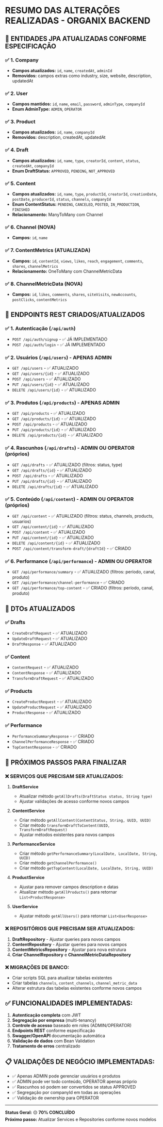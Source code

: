 # RESUMO DAS ALTERAÇÕES REALIZADAS - ORGANIX BACKEND

## 🎯 ENTIDADES JPA ATUALIZADAS CONFORME ESPECIFICAÇÃO

### ✅ 1. Company
- **Campos atualizados:** `id`, `name`, `createdAt`, `adminId`
- **Removidos:** campos extras como industry, size, website, description, updatedAt

### ✅ 2. User  
- **Campos mantidos:** `id`, `name`, `email`, `password`, `adminType`, `companyId`
- **Enum AdminType:** `ADMIN`, `OPERATOR`

### ✅ 3. Product
- **Campos atualizados:** `id`, `name`, `companyId`
- **Removidos:** description, createdAt, updatedAt

### ✅ 4. Draft
- **Campos atualizados:** `id`, `name`, `type`, `creatorId`, `content`, `status`, `createdAt`, `companyId`
- **Enum DraftStatus:** `APPROVED`, `PENDING`, `NOT_APPROVED`

### ✅ 5. Content
- **Campos atualizados:** `id`, `name`, `type`, `productId`, `creatorId`, `creationDate`, `postDate`, `producerId`, `status`, `channels`, `companyId`
- **Enum ContentStatus:** `PENDING`, `CANCELED`, `POSTED`, `IN_PRODUCTION`, `FINISHED`
- **Relacionamento:** ManyToMany com Channel

### ✅ 6. Channel (NOVA)
- **Campos:** `id`, `name`

### ✅ 7. ContentMetrics (ATUALIZADA)
- **Campos:** `id`, `contentId`, `views`, `likes`, `reach`, `engagement`, `comments`, `shares`, `channelMetrics`
- **Relacionamento:** OneToMany com ChannelMetricData

### ✅ 8. ChannelMetricData (NOVA)
- **Campos:** `id`, `likes`, `comments`, `shares`, `siteVisits`, `newAccounts`, `postClicks`, `contentMetrics`

## 🎯 ENDPOINTS REST CRIADOS/ATUALIZADOS

### ✅ 1. Autenticação (`/api/auth`)
- `POST /api/auth/signup` - ✅ JÁ IMPLEMENTADO
- `POST /api/auth/login` - ✅ JÁ IMPLEMENTADO

### ✅ 2. Usuários (`/api/users`) - APENAS ADMIN
- `GET /api/users` - ✅ ATUALIZADO
- `GET /api/users/{id}` - ✅ ATUALIZADO  
- `POST /api/users` - ✅ ATUALIZADO
- `PUT /api/users/{id}` - ✅ ATUALIZADO
- `DELETE /api/users/{id}` - ✅ ATUALIZADO

### ✅ 3. Produtos (`/api/products`) - APENAS ADMIN
- `GET /api/products` - ✅ ATUALIZADO
- `GET /api/products/{id}` - ✅ ATUALIZADO
- `POST /api/products` - ✅ ATUALIZADO
- `PUT /api/products/{id}` - ✅ ATUALIZADO
- `DELETE /api/products/{id}` - ✅ ATUALIZADO

### ✅ 4. Rascunhos (`/api/drafts`) - ADMIN OU OPERATOR (próprios)
- `GET /api/drafts` - ✅ ATUALIZADO (filtros: status, type)
- `GET /api/drafts/{id}` - ✅ ATUALIZADO
- `POST /api/drafts` - ✅ ATUALIZADO
- `PUT /api/drafts/{id}` - ✅ ATUALIZADO
- `DELETE /api/drafts/{id}` - ✅ ATUALIZADO

### ✅ 5. Conteúdo (`/api/content`) - ADMIN OU OPERATOR (próprios)
- `GET /api/content` - ✅ ATUALIZADO (filtros: status, channels, products, usuarios)
- `GET /api/content/{id}` - ✅ ATUALIZADO
- `POST /api/content` - ✅ ATUALIZADO
- `PUT /api/content/{id}` - ✅ ATUALIZADO
- `DELETE /api/content/{id}` - ✅ ATUALIZADO
- `POST /api/content/transform-draft/{draftId}` - ✅ CRIADO

### ✅ 6. Performance (`/api/performance`) - ADMIN OU OPERATOR
- `GET /api/performance/summary` - ✅ ATUALIZADO (filtros: período, canal, produto)
- `GET /api/performance/channel-performance` - ✅ CRIADO
- `GET /api/performance/top-content` - ✅ CRIADO (filtros: período, canal, produto)

## 🔧 DTOs ATUALIZADOS

### ✅ Drafts
- `CreateDraftRequest` - ✅ ATUALIZADO
- `UpdateDraftRequest` - ✅ ATUALIZADO  
- `DraftResponse` - ✅ ATUALIZADO

### ✅ Content
- `ContentRequest` - ✅ ATUALIZADO
- `ContentResponse` - ✅ ATUALIZADO
- `TransformDraftRequest` - ✅ ATUALIZADO

### ✅ Products
- `CreateProductRequest` - ✅ ATUALIZADO
- `UpdateProductRequest` - ✅ ATUALIZADO
- `ProductResponse` - ✅ ATUALIZADO

### ✅ Performance
- `PerformanceSummaryResponse` - ✅ CRIADO
- `ChannelPerformanceResponse` - ✅ CRIADO
- `TopContentResponse` - ✅ CRIADO

## 🔄 PRÓXIMOS PASSOS PARA FINALIZAR

### ❌ SERVIÇOS QUE PRECISAM SER ATUALIZADOS:

1. **DraftService**
   - Atualizar método `getAllDrafts(DraftStatus status, String type)`
   - Ajustar validações de acesso conforme novos campos

2. **ContentService** 
   - Criar método `getAllContent(ContentStatus, String, UUID, UUID)`
   - Criar método `transformDraftToContent(UUID, TransformDraftRequest)`
   - Ajustar métodos existentes para novos campos

3. **PerformanceService**
   - Criar método `getPerformanceSummary(LocalDate, LocalDate, String, UUID)`
   - Criar método `getChannelPerformance()`
   - Criar método `getTopContent(LocalDate, LocalDate, String, UUID)`

4. **ProductService**
   - Ajustar para remover campos description e datas
   - Atualizar método `getAllProducts()` para retornar `List<ProductResponse>`

5. **UserService**
   - Ajustar método `getAllUsers()` para retornar `List<UserResponse>`

### ❌ REPOSITÓRIOS QUE PRECISAM SER ATUALIZADOS:

1. **DraftRepository** - Ajustar queries para novos campos
2. **ContentRepository** - Ajustar queries para novos campos  
3. **ContentMetricsRepository** - Ajustar para nova estrutura
4. **Criar ChannelRepository** e **ChannelMetricDataRepository**

### ❌ MIGRAÇÕES DE BANCO:

- Criar scripts SQL para atualizar tabelas existentes
- Criar tabelas `channels`, `content_channels`, `channel_metric_data`
- Alterar estrutura das tabelas existentes conforme novos campos

## ✅ FUNCIONALIDADES IMPLEMENTADAS:

1. **Autenticação completa** com JWT
2. **Segregação por empresa** (multi-tenancy)
3. **Controle de acesso** baseado em roles (ADMIN/OPERATOR)
4. **Endpoints REST** conforme especificação
5. **Swagger/OpenAPI** documentação automática
6. **Validação de dados** com Bean Validation
7. **Tratamento de erros** centralizado

## 📋 VALIDAÇÕES DE NEGÓCIO IMPLEMENTADAS:

- ✅ Apenas ADMIN pode gerenciar usuários e produtos
- ✅ ADMIN pode ver todo conteúdo, OPERATOR apenas próprio
- ✅ Rascunhos só podem ser convertidos se status APPROVED
- ✅ Segregação por companyId em todas as operações
- ✅ Validação de ownership para OPERATOR

---

**Status Geral:** 🟡 **70% CONCLUÍDO**  
**Próximo passo:** Atualizar Services e Repositories conforme novos modelos
